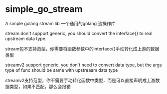 # simple_go_stream
A simple golang stream lib
一个通用的golang 流操作库

stream don't support generic, you should convert the interface{} to real upstream data type.

stream包不支持范型，你需要将函数参数中的interface{}手动转化成上游的数据类型

streamv2 support generic, you don't need to convert data type, but the args type of func should be same with upstreaam data type

streamv2支持范型，你不需要手动转化函数中类型，而是可以直接声明成上游数据类型，如果不匹配，那么会报错